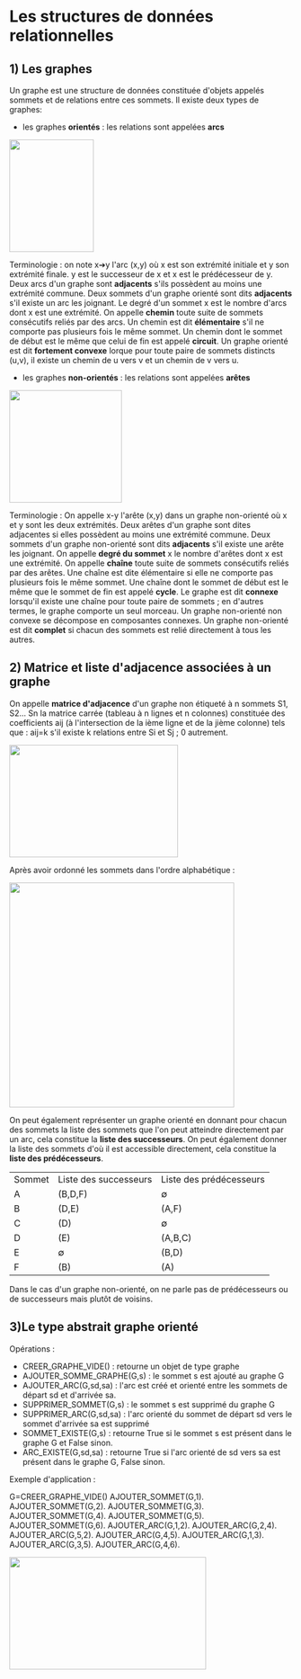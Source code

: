 # Les structures de données relationnelles


## 1) Les graphes

Un graphe est une structure de données constituée d'objets appelés sommets et de relations entre ces sommets. Il existe deux types de graphes: 

- les graphes **orientés** : les relations sont appelées **arcs**

<img src="Assets/graphe_oriente.png" width="150" height="200">

Terminologie : on note  x➔y l'arc (x,y) où x est son extrémité initiale et y son extrémité finale. y est le successeur de x et x est le prédécesseur de y. Deux arcs d'un graphe sont **adjacents** s'ils possèdent au moins une extrémité commune. Deux sommets d'un graphe orienté sont dits **adjacents** s'il existe un arc les joignant. Le degré d'un sommet x est le nombre d'arcs dont x est une extrémité. On appelle **chemin** toute suite de sommets consécutifs reliés par des arcs. Un chemin est dit **élémentaire** s'il ne comporte pas plusieurs fois le même sommet. Un chemin dont le sommet de début est le même que celui de fin est appelé **circuit**. Un graphe orienté est dit **fortement convexe** lorque pour toute paire de sommets distincts (u,v), il existe un chemin de u vers v et un chemin de v vers u.

- les graphes **non-orientés** : les relations sont appelées **arêtes**

<img src="Assets/graphe_non_oriente.png" width="200" height="200">

Terminologie : On appelle x-y l'arête (x,y) dans un graphe non-orienté où x et y sont les deux extrémités.
Deux arêtes d'un graphe sont dites adjacentes si elles possèdent au moins une extrémité commune. Deux sommets d'un graphe non-orienté sont dits **adjacents** s'il existe une arête les joignant. On appelle **degré du sommet** x le nombre d'arêtes dont x est une extrémité. On appelle **chaîne** toute suite de sommets consécutifs reliés par des arêtes. Une chaîne est dite élémentaire si elle ne comporte pas plusieurs fois le même sommet. Une chaîne dont le sommet de début est le même que le sommet de fin est appelé **cycle**. Le graphe est dit **connexe** lorsqu'il existe une chaîne pour toute paire de sommets ; en d'autres termes, le graphe comporte un seul morceau. Un graphe non-orienté non convexe se décompose en composantes connexes. Un graphe non-orienté est dit **complet** si chacun des sommets est relié directement à tous les autres.


## 2) Matrice et liste d'adjacence associées à un graphe

On appelle **matrice d'adjacence** d'un graphe non étiqueté à n sommets S1, S2... Sn la matrice carrée (tableau à n lignes et n colonnes) constituée des coefficients aij (à l'intersection de la ième ligne et de la jième colonne) tels que : 
aij=k s'il existe k relations entre Si et Sj ; 0 autrement.

<img src="Assets/matrice.png" width="300" height="200">

Après avoir ordonné les sommets dans l'ordre alphabétique :

<img src="Assets/Matrice2.png" width="400" height="400">

On peut également représenter un graphe orienté en donnant pour chacun des sommets la liste des sommets que l'on peut atteindre directement par un arc, cela constitue la **liste des successeurs**. On peut également donner la liste des sommets d'où il est accessible directement, cela constitue la **liste des prédécesseurs**.

<table>
<tr>
<td>
Sommet
</td>
<td>
Liste des successeurs
</td>
<td>
Liste des prédécesseurs
</td>
</tr>
<tr>
<td>
A
</td>
<td>
(B,D,F)
</td>
<td>
∅
</td>
</tr>
<tr>
<td>
B
</td>
<td>
(D,E)
</td>
<td>
(A,F)
</td>
</tr>
<tr>
<td>
C
</td>
<td>
(D)
</td>
<td>
∅
</td>
</tr>
<tr>
<td>
D
</td>
<td>
(E)
</td>
<td>
(A,B,C)
</td>
</tr>
<tr>
<td>
E
</td>
<td>
∅
</td>
<td>
(B,D)
</td>
</tr>
<tr>
<td>
F
</td>
<td>
(B)
</td>
<td>
(A)
</td>
</tr>
</table>
Dans le cas d'un graphe non-orienté, on ne parle pas de prédécesseurs ou de successeurs mais plutôt de voisins.

## 3)Le type abstrait graphe orienté

Opérations :

- CREER_GRAPHE_VIDE() : retourne un objet de type graphe
- AJOUTER_SOMME_GRAPHE(G,s) : le sommet s est ajouté au graphe G
- AJOUTER_ARC(G,sd,sa) : l'arc est créé et orienté entre les sommets de départ sd et d'arrivée sa.
- SUPPRIMER_SOMMET(G,s) : le sommet s est supprimé du graphe G
- SUPPRIMER_ARC(G,sd,sa) : l'arc orienté du sommet de départ sd vers le sommet d'arrivée sa est supprimé
- SOMMET_EXISTE(G,s) : retourne True si le sommet s est présent dans le graphe G et False sinon.
- ARC_EXISTE(G,sd,sa) : retourne True si l'arc orienté de sd vers sa est présent dans le graphe G, False sinon.

Exemple d'application :

G=CREER_GRAPHE_VIDE()
AJOUTER_SOMMET(G,1). 
AJOUTER_SOMMET(G,2). 
AJOUTER_SOMMET(G,3). 
AJOUTER_SOMMET(G,4). 
AJOUTER_SOMMET(G,5). 
AJOUTER_SOMMET(G,6). 
AJOUTER_ARC(G,1,2). 
AJOUTER_ARC(G,2,4). 
AJOUTER_ARC(G,5,2). 
AJOUTER_ARC(G,4,5). 
AJOUTER_ARC(G,1,3). 
AJOUTER_ARC(G,3,5). 
AJOUTER_ARC(G,4,6). 

<img src="Assets/graphe_astrait.png" width="350" height="200">